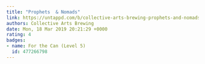 ```yaml
---
title: "Prophets  & Nomads"
link: https://untappd.com/b/collective-arts-brewing-prophets-and-nomads/1954616
authors: Collective Arts Brewing
date: Mon, 18 Mar 2019 20:21:29 +0000
rating: 4
badges:
- name: For the Can (Level 5)
  id: 477266798
---
```

